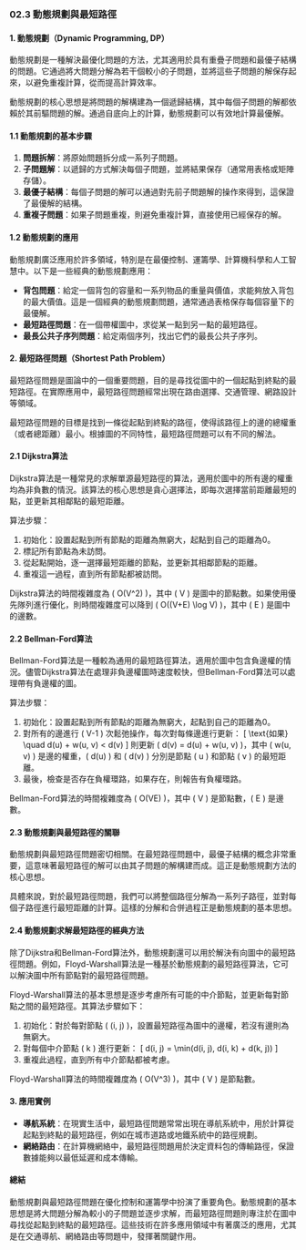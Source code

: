 ### 02.3 動態規劃與最短路徑

#### 1. 動態規劃（Dynamic Programming, DP）

動態規劃是一種解決最優化問題的方法，尤其適用於具有重疊子問題和最優子結構的問題。它通過將大問題分解為若干個較小的子問題，並將這些子問題的解保存起來，以避免重複計算，從而提高計算效率。

動態規劃的核心思想是將問題的解構建為一個遞歸結構，其中每個子問題的解都依賴於其前驅問題的解。通過自底向上的計算，動態規劃可以有效地計算最優解。

#### 1.1 動態規劃的基本步驟

1. **問題拆解**：將原始問題拆分成一系列子問題。
2. **子問題解**：以遞歸的方式解決每個子問題，並將結果保存（通常用表格或矩陣存儲）。
3. **最優子結構**：每個子問題的解可以通過對先前子問題解的操作來得到，這保證了最優解的結構。
4. **重複子問題**：如果子問題重複，則避免重複計算，直接使用已經保存的解。

#### 1.2 動態規劃的應用

動態規劃廣泛應用於許多領域，特別是在最優控制、運籌學、計算機科學和人工智慧中。以下是一些經典的動態規劃應用：

- **背包問題**：給定一個背包的容量和一系列物品的重量與價值，求能夠放入背包的最大價值。這是一個經典的動態規劃問題，通常通過表格保存每個容量下的最優解。
- **最短路徑問題**：在一個帶權圖中，求從某一點到另一點的最短路徑。
- **最長公共子序列問題**：給定兩個序列，找出它們的最長公共子序列。

#### 2. 最短路徑問題（Shortest Path Problem）

最短路徑問題是圖論中的一個重要問題，目的是尋找從圖中的一個起點到終點的最短路徑。在實際應用中，最短路徑問題經常出現在路由選擇、交通管理、網路設計等領域。

最短路徑問題的目標是找到一條從起點到終點的路徑，使得該路徑上的邊的總權重（或者總距離）最小。根據圖的不同特性，最短路徑問題可以有不同的解法。

#### 2.1 Dijkstra算法

Dijkstra算法是一種常見的求解單源最短路徑的算法，適用於圖中的所有邊的權重均為非負數的情況。該算法的核心思想是貪心選擇法，即每次選擇當前距離最短的點，並更新其相鄰點的最短距離。

算法步驟：
1. 初始化：設置起點到所有節點的距離為無窮大，起點到自己的距離為0。
2. 標記所有節點為未訪問。
3. 從起點開始，逐一選擇最短距離的節點，並更新其相鄰節點的距離。
4. 重複這一過程，直到所有節點都被訪問。

Dijkstra算法的時間複雜度為 \( O(V^2) \)，其中 \( V \) 是圖中的節點數。如果使用優先隊列進行優化，則時間複雜度可以降到 \( O((V+E) \log V) \)，其中 \( E \) 是圖中的邊數。

#### 2.2 Bellman-Ford算法

Bellman-Ford算法是一種較為通用的最短路徑算法，適用於圖中包含負邊權的情況。儘管Dijkstra算法在處理非負邊權圖時速度較快，但Bellman-Ford算法可以處理帶有負邊權的圖。

算法步驟：
1. 初始化：設置起點到所有節點的距離為無窮大，起點到自己的距離為0。
2. 對所有的邊進行 \( V-1 \) 次鬆弛操作，每次對每條邊進行更新：
   \[
   \text{如果} \quad d(u) + w(u, v) < d(v)
   \]
   則更新 \( d(v) = d(u) + w(u, v) \)，其中 \( w(u, v) \) 是邊的權重，\( d(u) \) 和 \( d(v) \) 分別是節點 \( u \) 和節點 \( v \) 的最短距離。
3. 最後，檢查是否存在負權環路，如果存在，則報告有負權環路。

Bellman-Ford算法的時間複雜度為 \( O(VE) \)，其中 \( V \) 是節點數，\( E \) 是邊數。

#### 2.3 動態規劃與最短路徑的關聯

動態規劃與最短路徑問題密切相關。在最短路徑問題中，最優子結構的概念非常重要，這意味著最短路徑的解可以由其子問題的解構建而成。這正是動態規劃方法的核心思想。

具體來說，對於最短路徑問題，我們可以將整個路徑分解為一系列子路徑，並對每個子路徑進行最短距離的計算。這樣的分解和合併過程正是動態規劃的基本思想。

#### 2.4 動態規劃求解最短路徑的經典方法

除了Dijkstra和Bellman-Ford算法外，動態規劃還可以用於解決有向圖中的最短路徑問題。例如，Floyd-Warshall算法是一種基於動態規劃的最短路徑算法，它可以解決圖中所有節點對的最短路徑問題。

Floyd-Warshall算法的基本思想是逐步考慮所有可能的中介節點，並更新每對節點之間的最短路徑。其算法步驟如下：

1. 初始化：對於每對節點 \( (i, j) \)，設置最短路徑為圖中的邊權，若沒有邊則為無窮大。
2. 對每個中介節點 \( k \) 進行更新：
   \[
   d(i, j) = \min(d(i, j), d(i, k) + d(k, j))
   \]
3. 重複此過程，直到所有中介節點都被考慮。

Floyd-Warshall算法的時間複雜度為 \( O(V^3) \)，其中 \( V \) 是節點數。

#### 3. 應用實例

- **導航系統**：在現實生活中，最短路徑問題常常出現在導航系統中，用於計算從起點到終點的最短路徑，例如在城市道路或地鐵系統中的路徑規劃。
- **網絡路由**：在計算機網絡中，最短路徑問題用於決定資料包的傳輸路徑，保證數據能夠以最低延遲和成本傳輸。

#### 總結

動態規劃與最短路徑問題在優化控制和運籌學中扮演了重要角色。動態規劃的基本思想是將大問題分解為較小的子問題並逐步求解，而最短路徑問題則專注於在圖中尋找從起點到終點的最短路徑。這些技術在許多應用領域中有著廣泛的應用，尤其是在交通導航、網絡路由等問題中，發揮著關鍵作用。